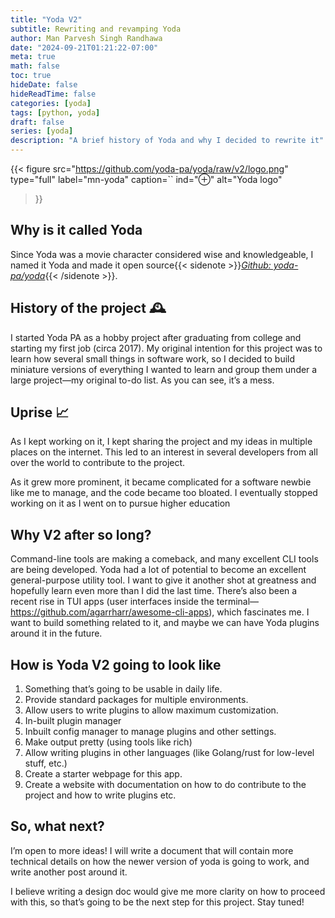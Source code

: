 ```yaml
---
title: "Yoda V2"
subtitle: Rewriting and revamping Yoda
author: Man Parvesh Singh Randhawa
date: "2024-09-21T01:21:22-07:00"
meta: true
math: false
toc: true
hideDate: false
hideReadTime: false
categories: [yoda]
tags: [python, yoda]
draft: false
series: [yoda]
description: "A brief history of Yoda and why I decided to rewrite it"
---
```


{{< figure
  src="https://github.com/yoda-pa/yoda/raw/v2/logo.png"
  type="full"
  label="mn-yoda"
  caption=``
  ind="⊕"
  alt="Yoda logo"
>}}


## Why is it called Yoda
Since Yoda was a movie character considered wise and knowledgeable, I named it Yoda and made it open source{{< sidenote >}}_[Github: yoda-pa/yoda](https://github.com/yoda-pa/yoda/)_{{< /sidenote >}}.

## History of the project 🕰️

I started Yoda PA as a hobby project after graduating from college and starting my first job (circa 2017). My original intention for this project was to learn how several small things in software work, so I decided to build miniature versions of everything I wanted to learn and group them under a large project—my original to-do list. As you can see, it’s a mess. 

## Uprise 📈

As I kept working on it, I kept sharing the project and my ideas in multiple places on the internet. This led to an interest in several developers from all over the world to contribute to the project.

As it grew more prominent, it became complicated for a software newbie like me to manage, and the code became too bloated. I eventually stopped working on it as I went on to pursue higher education

## Why V2 after so long?

Command-line tools are making a comeback, and many excellent CLI tools are being developed. Yoda had a lot of potential to become an excellent general-purpose utility tool. I want to give it another shot at greatness and hopefully learn even more than I did the last time.
There’s also been a recent rise in TUI apps (user interfaces inside the terminal—https://github.com/agarrharr/awesome-cli-apps), which fascinates me. I want to build something related to it, and maybe we can have Yoda plugins around it in the future.

## How is Yoda V2 going to look like

1. Something that’s going to be usable in daily life.
2. Provide standard packages for multiple environments.
3. Allow users to write plugins to allow maximum customization.
4. In-built plugin manager
5. Inbuilt config manager to manage plugins and other settings.
6. Make output pretty (using tools like 
rich)
7. Allow writing plugins in other languages (like Golang/rust for low-level stuff, etc.)
8. Create a starter webpage for this app.
9. Create a website with documentation on how to do contribute to the project and how to write plugins etc.

## So, what next?

I’m open to more ideas! I will write a document that will contain more technical details on how the newer version of yoda is going to work, and write another post around it. 

I believe writing a design doc would give me more clarity on how to proceed with this, so that’s going to be the next step for this project. Stay tuned!

